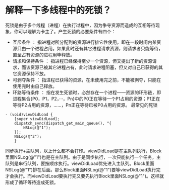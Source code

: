 # 解释一下多线程中的死锁？
死锁是由于多个线程（进程）在执行过程中，因为争夺资源而造成的互相等待现象，你可以理解为卡主了。产生死锁的必要条件有四个：

* 互斥条件 ： 指进程对所分配到的资源进行排它性使用，即在一段时间内某资源只由一个进程占用。如果此时还有其它进程请求资源，则请求者只能等待，直至占有资源的进程用毕释放。
* 请求和保持条件 ： 指进程已经保持至少一个资源，但又提出了新的资源请求，而该资源已被其它进程占有，此时请求进程阻塞，但又对自己已获得的其它资源保持不放。
* 可剥夺条件 ： 指进程已获得的资源，在未使用完之前，不能被剥夺，只能在使用完时由自己释放。
* 环路等待条件 ： 指在发生死锁时，必然存在一个进程——资源的环形链，即进程集合{P0，P1，P2，···，Pn}中的P0正在等待一个P1占用的资源；P1正在等待P2占用的资源，……，Pn正在等待已被P0占用的资源。
最常见的死锁

```
- (void)viewDidLoad {
    [super viewDidLoad];
    dispatch_sync(dispatch_get_main_queue(), ^{
        NSLog(@"1");
    });
    NSLog(@"2");
    }
```
同步执行+主队列，以上什么都不会打印。viewDidLoad是在主队列执行，Block里面NSLog(@"1")也是在主队列。由于是同步执行，一次只能执行一个任务，主队列是串行队列，要按顺序执行。viewDidLoad优先进入主队列。Block里面NSLog(@"1")排在后面。那么Block里面NSLog(@"1")要等viewDidLoad执行完才会执行。而viewDidLoad要执行完又要先执行Block里面NSLog(@"1")。这样就形成了循环等待造成死锁。

